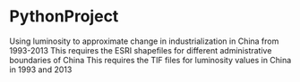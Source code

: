 # PythonProject
Using luminosity to approximate change in industrialization in China from 1993-2013
This requires the ESRI shapefiles for different administrative boundaries of China
This requires the TIF files for luminosity values in China in 1993 and 2013
